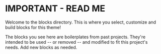 # IMPORTANT - READ ME

Welcome to the blocks directory. This is where you select, customize and build blocks for this theme!

The blocks you see here are boilerplates from past projects. They're intended to be used -- or removed -- and modified to fit this project's needs. Add new blocks as needed.